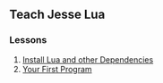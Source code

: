 ## Teach Jesse Lua

### Lessons
1. [Install Lua and other Dependencies](./01-install.md)
2. [Your First Program](./02-first-program.md)
